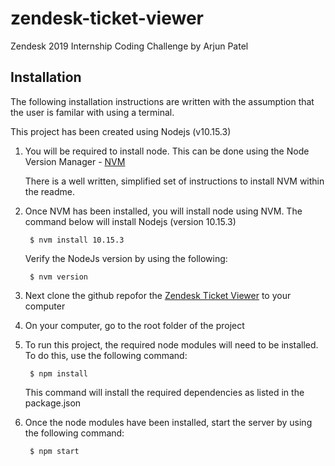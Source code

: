 # zendesk-ticket-viewer
Zendesk 2019 Internship Coding Challenge by Arjun Patel

## Installation
The following installation instructions are written with the assumption that the user is familar with using a terminal.

This project has been created using Nodejs (v10.15.3)

1. You will be required to install node. This can be done using the Node Version Manager - [NVM](https://github.com/nvm-sh/nvm#installation-and-update) 

    There is a well written, simplified set of instructions to install NVM within the readme.

2. Once NVM has been installed, you will install node using NVM. The command below will install Nodejs (version 10.15.3)

        $ nvm install 10.15.3

    Verify the NodeJs version by using the following:

        $ nvm version

3. Next clone the github repofor the [Zendesk Ticket Viewer](https://github.com/arjun555/zendesk-ticket-viewer) to your computer

4. On your computer, go to the root folder of the project

5. To run this project, the required node modules will need to be installed. To do this, use the following command:

        $ npm install

    This command will install the required dependencies as listed in the package.json

6. Once the node modules have been installed, start the server by using the following command:

        $ npm start